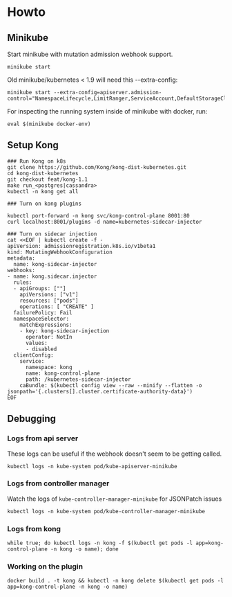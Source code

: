 # Howto

## Minikube

Start minikube with mutation admission webhook support.

```
minikube start
```

Old minikube/kubernetes < 1.9 will need this --extra-config:

```
minikube start --extra-config=apiserver.admission-control="NamespaceLifecycle,LimitRanger,ServiceAccount,DefaultStorageClass,DefaultTolerationSeconds,MutatingAdmissionWebhook,ValidatingAdmissionWebhook,ResourceQuota"
```

For inspecting the running system inside of minikube with docker, run:

```
eval $(minikube docker-env)
```

## Setup Kong

```
### Run Kong on k8s
git clone https://github.com/Kong/kong-dist-kubernetes.git
cd kong-dist-kubernetes
git checkout feat/kong-1.1
make run_<postgres|cassandra>
kubectl -n kong get all

### Turn on kong plugins

kubectl port-forward -n kong svc/kong-control-plane 8001:80
curl localhost:8001/plugins -d name=kubernetes-sidecar-injector

### Turn on sidecar injection
cat <<EOF | kubectl create -f -
apiVersion: admissionregistration.k8s.io/v1beta1
kind: MutatingWebhookConfiguration
metadata:
  name: kong-sidecar-injector
webhooks:
- name: kong.sidecar.injector
  rules:
  - apiGroups: [""]
    apiVersions: ["v1"]
    resources: ["pods"]
    operations: [ "CREATE" ]
  failurePolicy: Fail
  namespaceSelector:
    matchExpressions:
    - key: kong-sidecar-injection
      operator: NotIn
      values:
      - disabled
  clientConfig:
    service:
      namespace: kong
      name: kong-control-plane
      path: /kubernetes-sidecar-injector
    caBundle: $(kubectl config view --raw --minify --flatten -o jsonpath='{.clusters[].cluster.certificate-authority-data}')
EOF
```


## Debugging

### Logs from api server

These logs can be useful if the webhook doesn't seem to be getting called.

```
kubectl logs -n kube-system pod/kube-apiserver-minikube
```


### Logs from controller manager

Watch the logs of `kube-controller-manager-minikube` for JSONPatch issues

```
kubectl logs -n kube-system pod/kube-controller-manager-minikube
```


### Logs from kong

```
while true; do kubectl logs -n kong -f $(kubectl get pods -l app=kong-control-plane -n kong -o name); done
```


### Working on the plugin

```
docker build . -t kong && kubectl -n kong delete $(kubectl get pods -l app=kong-control-plane -n kong -o name)
```
